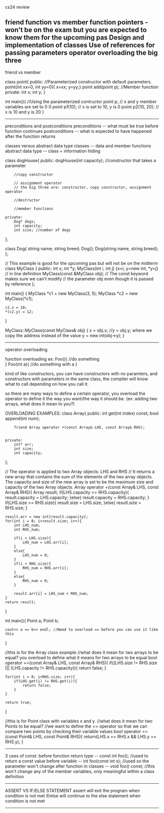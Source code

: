 
cs24 review


friend function vs member function
pointers - won't be on the exam but you are expected to know them for the upcoming pas
Design and implementation of classes
Use of references for passing parameters
operator overloading 
the big three
--------------------------------------

friend vs member

class point{
	public:
	    //Parameterized constructor with default parameters. 
		point(int xx=0, int yy=0){ x=xx; y=yy;} 
		point add(point p); //Member function
	private:
		int x;
		int y;
}

int main(){
	//Using the parameterized contructor
	point p; // x and y member variables are set to 0 0
	point p1(10); // x is set to 10, y is 0
	point p2(10, 20); // x is 10 and y is 20
}

--------------------------------------
preconditions and postconditions 
preconditions -- what must be true before function continues
postconditions -- what is expected to have happened after the function returns

classes versus abstract data type
classes -- data and member functions
abstract data type -- class + information hiding

class dogHouse{
	public: 
		dogHouse(int capacity);     //constructor that takes a parameter
		 
		//copy constructor 
		
		// assignment operator 
		// the big three are: constructor, copy constructor, assignment operator

		//destructor

		//member functions

	private:
		Dog* dogs;
		int capacity;
		int size; //number of dogs


};

class Dog{
	string name;
	string breed;
	Dog();
	Dog(string name, string breed);
};



// This example is good for the upcoming pas but will not be on the midterm
class MyClass {
 public:
	int x;
	int *y;
	MyClass(int i, int j) {x=i; y=new int; *y=j} // in line definition
	MyClass(const &MyClass obj); // The const keyword makes sure we can't modify 
                                 // the parameter obj even though it is passed by reference 
};

int main() {
	MyClass *c1 = new MyClass(3, 5);
	MyClass *c2 = new MyClass(*c1);

	c2.x = 10;
	*(c2.y) = 12;

}

MyClass::MyClass(const MyClass& obj) {
	x = obj.x;
	//y = obj.y;  where we copy the address instead of the value
	y = new int(obj->y);
}




--------------------------------------
operator overloading

function overloading ex:
Foo(){
	//do something	
}
Foo(int a){
	//do something with a
}

kind of like constructors, you can have constructors with no paramters, and constructors with parameters in the same class, the compiler will know what to call depending on how you call it. 

so there are many ways to define a certain operator, you overload the operator to define it the way you want/the way it should be. (ex: adding two arrays, what does it mean to you?)

OVERLOADING EXAMPLES:
class Array{
	public:
		int get(int index) const;
		bool append(int num);

		friend Array operator +(const Array& LHS, const Array& RHS);


	private:
		int* arr;
		int size;
		int capacity;
};

// The operator is applied to two Array objects: LHS and RHS
// It returns a new array that contains the sum of the elements of the two array objects. The capacity and size of the new array is set to be the maximum size and capacity of the two Array objects.
Array operator +(const Array& LHS, const Array& RHS){
	Array result;
	if(LHS.capacity >= RHS.capacity){
		result.capacity = LHS.capacity;
	}else{
		result.capacity = RHS.capacity;
	}
	if(LHS.size >= RHS.size){
		result.size = LHS.size;
	}else{
		result.size = RHS.size;
	}

	result.arr = new int[result.capacity];
	for(int i = 0; i<result.size; i++){
		int LHS_num;
		int RHS_num;

		if(i < LHS.size){
			LHS_num = LHS.arr[i];
		}
		else{
			LHS_num = 0;
		}
		if(i < RHS.size){
			RHS_num = RHS.arr[i];
		}
		else{
			RHS_num = 0;
		}

		result.arr[i] = LHS_num + RHS_num;
	}
	return result;
}




int main(){
	Point a; 
	Point b;

	cout<< a == b<< endl; //Need to overload == before you can use it like this

}


//this is for the Array class example
//what does it mean for two arrays to be equal? you overload to define what it means for two arrays to be equal
bool operator ==(const Array& LHS, const Array& RHS){
	if((LHS.size != RHS.size )|| (LHS.capacity != RHS.capacity)){
		return false;
	}

	for(int i = 0; i<RHS.size; i++){
		if(LHS.get(i) != RHS.get(i)){
			return false;
		}	
	}

	return true;

}

//this is for Point class with variables x and y.
//what does it mean for two Points to be equal?
//we want to define the == operator so that we can compare two points by checking their variable values 
bool operator ==(const Point& LHS, const Point& RHS){
	return(LHS.x == RHS.x && LHS.y == RHS.y);
}

------------------------------------------------------------
3 uses of const:
before function return type -- const int foo(); //used to return a const value
before variable -- int foo(const int x); //used so the parameter won't change
after function in classes -- void foo() const; //this won't change any of the member variables, only meaningful within a class definition
 									

------------------------------------------------------------
ASSERT VS IF/ELSE STATEMENT
assert will exit the program when condition is not met
if/else will continue to the else statement when condition is not met


------------------------------------------------------------

























